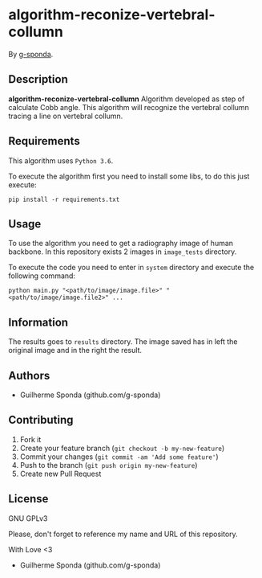# algorithm-reconize-vertebral-collumn
By [g-sponda](github.com/g-sponda).

## Description
**algorithm-reconize-vertebral-collumn** 
Algorithm developed as step of calculate Cobb angle. 
This algorithm will recognize the vertebral collumn tracing a line on vertebral collumn.

## Requirements
This algorithm uses `Python 3.6`. 

To execute the algorithm first you need to install some libs, to do this just execute:

```console
pip install -r requirements.txt
```

## Usage

To use the algorithm you need to get a radiography image of human backbone.
In this repository exists 2 images in `image_tests` directory.

To execute the code you need to enter in `system` directory and execute the following command:
```console
python main.py "<path/to/image/image.file>" "<path/to/image/image.file2>" ...
```

## Information

The results goes to `results` directory. The image saved has in left the original image and in the right the result.

## Authors

* Guilherme Sponda (github.com/g-sponda)

## Contributing

1. Fork it
2. Create your feature branch (`git checkout -b my-new-feature`)
3. Commit your changes (`git commit -am 'Add some feature'`)
4. Push to the branch (`git push origin my-new-feature`)
5. Create new Pull Request


## License
GNU GPLv3 

Please, don't forget to reference my name and URL of this repository.

With Love <3
* Guilherme Sponda (github.com/g-sponda)
